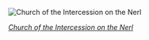 
![Church of the Intercession on the Nerl](https://upload.wikimedia.org/wikipedia/commons/thumb/0/01/Bogolyubovo_asv2019-01_img06_Intercession_Church.jpg/525px-Bogolyubovo_asv2019-01_img06_Intercession_Church.jpg)

*[Church of the Intercession on the Nerl](https://wikipedia.org/wiki/File:Bogolyubovo_asv2019-01_img06_Intercession_Church.jpg)*
